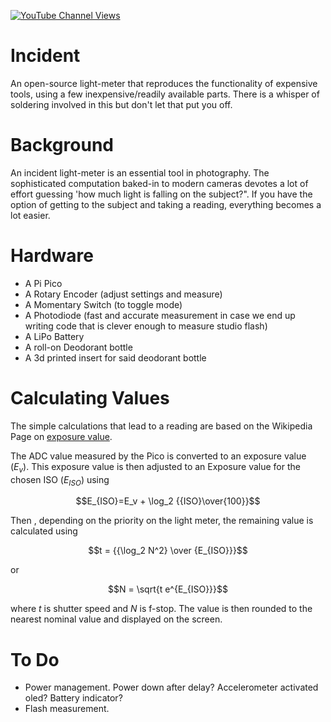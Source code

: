 [![YouTube Channel Views](https://img.shields.io/youtube/channel/views/UCz5BOU9J9pB_O0B8-rDjCWQ?label=YouTube&style=social)](https://www.youtube.com/channel/UCz5BOU9J9pB_O0B8-rDjCWQ)

# Incident

An open-source light-meter that reproduces the functionality of expensive tools, using a few inexpensive/readily available parts. There is a whisper of soldering involved in this but don't let that put you off.


# Background

An incident light-meter is an essential tool in photography. The sophisticated computation baked-in to modern cameras devotes a lot of effort guessing 'how much light is falling on the subject?". If you have the option of getting to the subject and taking a reading, everything becomes a lot easier.


# Hardware

- A Pi Pico                     
- A Rotary Encoder              (adjust settings and measure)
- A Momentary Switch            (to toggle mode)
- A Photodiode                  (fast and accurate measurement in case we end up writing code that is clever enough to measure studio flash)            
- A LiPo Battery
- A roll-on Deodorant bottle
- A 3d printed insert for said deodorant bottle

# Calculating Values

The simple calculations that lead to a reading are based on the Wikipedia Page on [exposure value](https://en.wikipedia.org/wiki/Exposure_value).

The ADC value measured by the Pico is converted to an exposure value ($E_v$). This exposure value is then adjusted to an Exposure value for the chosen ISO ($E_{ISO}$) using

$$E_{ISO}=E_v + \log_2 {{ISO}\over{100}}$$

Then , depending on the priority on the light meter, the remaining value is calculated using

$$t = {{\log_2 N^2} \over {E_{ISO}}}$$  

or

$$N = \sqrt{t e^{E_{ISO}}}$$

where $t$ is shutter speed and $N$ is f-stop. The value is then rounded to the nearest nominal value and displayed on the screen.


# To Do

- Power management. Power down after delay? Accelerometer activated oled? Battery indicator? 
- Flash measurement.
